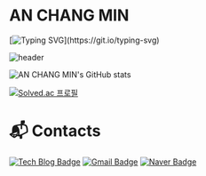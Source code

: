 # AN CHANG MIN

[![Typing SVG](https://readme-typing-svg.demolab.com?font=Dongle&weight=700&size=60&duration=2000&pause=500&color=4CCAF7D2&center=true&vCenter=true&multiline=true&width=700&height=200&lines=ONE+STEP+A+DAY!;%EC%95%88%EB%85%95%ED%95%98%EC%84%B8%EC%9A%94.+%EC%8B%A0%EC%9E%85+%EB%B0%B1%EC%97%94%EB%93%9C+%EA%B0%9C%EB%B0%9C%EC%9E%90+%EC%95%88%EC%B0%BD%EB%AF%BC%EC%9E%85%EB%8B%88%EB%8B%A4.)](https://git.io/typing-svg)

![header](https://capsule-render.vercel.app/api?type=venom&color=auto&height=300&section=header&text=ChangMin%20Github&fontSize=90)

![AN CHANG MIN's GitHub stats](https://github-readme-stats.vercel.app/api?username=Engineering-Student-An&show_icons=true&theme=tokyonight)


[![Solved.ac 프로필](http://mazassumnida.wtf/api/v2/generate_badge?boj=chm2006)](https://solved.ac/chm2006)


# :mailbox_with_mail: Contacts
[![Tech Blog Badge](http://img.shields.io/badge/-Tech%20blog-black?style=flat-square&logo=github&link=https://blogan99.tistory.com/)](https://blogan99.tistory.com/)
[![Gmail Badge](https://img.shields.io/badge/Gmail-d14836?style=flat-square&logo=Gmail&logoColor=white&link=mailto:chm20060@gmail.com)](mailto:chm20060@gmail.com)
[![Naver Badge](https://img.shields.io/badge/Naver-03C75A?style=flat-square&logo=Naver&logoColor=white&link=mailto:chm2006@naver.com)](mailto:chm2006@naver.com)
